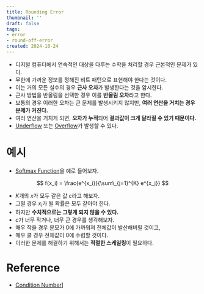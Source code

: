 ```yaml
---
title: Rounding Error
thumbnail: ''
draft: false
tags:
- error
- round-off-error
created: 2024-10-24
---
```


* 디지털 컴퓨터에서 연속적인 대상을 다루는 수학을 처리할 경우 근본적인 문제가 있다.
* 무한에 가까운 정보를 정해진 비트 패턴으로 표현해야 한다는 것이다.
* 이는 거의 모든 실수의 경우 **근사 오차**가 발생한다는 것을 암시한다.
* 근사 방법을 반올림을 선택한 경우 이를 **반올림 오차**라고 한다.
* 보통의 경우 이러한 오차는 큰 문제를 발생시키지 않지만, **여러 연산을 거치는 경우 문제가 커진다.**
* 여러 연산을 거치게 되면, **오차가 누적**되어 **결과값이 크게 달라질 수 있기 때문이다.**
* [Underflow](Underflow.md) 또는 [Overflow](Overflow.md)가 발생할 수 있다.

# 예시

* [Softmax Function](../../Math/Probability%20Theory/Softmax%20Function.md)을 예로 들어보자.

$$
f(x_i) = \frac{e^{x_i}}{\sum\_{j=1}^{K} e^{x_j}}
$$

* $K$개의 $x$가 모두 같은 값 $c$라고 해보자.
* 그럴 경우 $x_i$가 될 확률은 모두 같아야 한다.
* 하지만 **수치적으로는 그렇게 되지 않을 수 있다.**
* $c$가 너무 작거나, 너무 큰 경우를 생각해보자.
* 매우 작을 경우 분모가 0에 가까워져 전체값이 발산해버릴 것이고,
* 매우 클 경우 전체값이 0에 수렴할 것이다.
* 이러한 문제를 해결하기 위해서는 **적절한 스케일링**이 필요하다.

# Reference

* [Condition Number](../../Math/Algebra/Linear%20Algebra/Condition%20Number.md)\]

